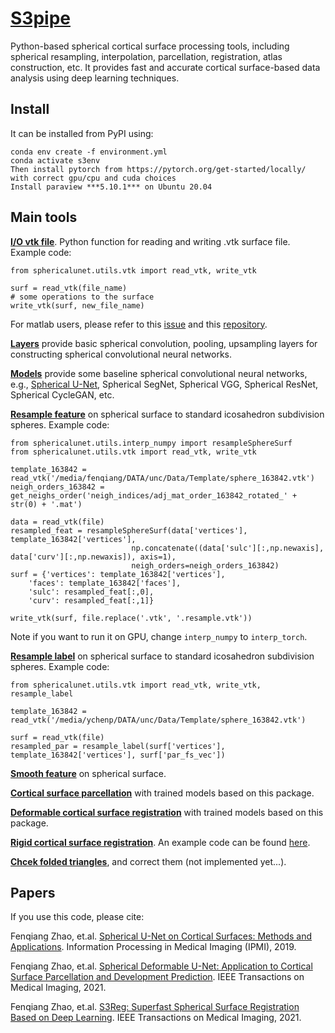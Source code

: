 # [S3pipe](https://pypi.org/project/sphericalunet/)
Python-based spherical cortical surface processing tools, including spherical resampling, interpolation, parcellation, registration, atlas construction, etc. It provides fast and accurate cortical surface-based data analysis using deep learning techniques.

## Install

It can be installed from PyPI using:

```
conda env create -f environment.yml
conda activate s3env 
Then install pytorch from https://pytorch.org/get-started/locally/ with correct gpu/cpu and cuda choices
Install paraview ***5.10.1*** on Ubuntu 20.04
```

## Main tools
[**I/O vtk file**](https://github.com/zhaofenqiang/SphericalUNetPackage/blob/main/sphericalunet/utils/vtk.py). Python function for reading and writing .vtk surface file. Example code:
```
from sphericalunet.utils.vtk import read_vtk, write_vtk

surf = read_vtk(file_name)
# some operations to the surface 
write_vtk(surf, new_file_name)
```
For matlab users, please refer to this [issue](https://github.com/zhaofenqiang/Spherical_U-Net/issues/3#issuecomment-763334969) and this [repository](https://github.com/Zhengwang-Wu/CorticalSurfaceMetric).

[**Layers**](https://github.com/zhaofenqiang/SphericalUNetPackage/blob/main/sphericalunet/layers.py) provide basic spherical convolution, pooling, upsampling layers for constructing spherical convolutional neural networks.

[**Models**](https://github.com/zhaofenqiang/SphericalUNetPackage/blob/main/sphericalunet/model.py) provide some baseline spherical convolutional neural networks, e.g., [Spherical U-Net](https://github.com/zhaofenqiang/SphericalUNetPackage/blob/6d6c50fc6d20a0d7a2c09669ff1e9e7c78f82007/sphericalunet/model.py#L92), Spherical SegNet, Spherical VGG, Spherical ResNet, Spherical CycleGAN, etc.

[**Resample feature**](https://github.com/zhaofenqiang/SphericalUNetPackage/blob/d838ced91b6878d78e81a3350db01fcbb2591286/sphericalunet/utils/interp_numpy.py#L211) on spherical surface to standard icosahedron subdivision spheres. Example code:
```
from sphericalunet.utils.interp_numpy import resampleSphereSurf
from sphericalunet.utils.vtk import read_vtk, write_vtk

template_163842 = read_vtk('/media/fenqiang/DATA/unc/Data/Template/sphere_163842.vtk')
neigh_orders_163842 = get_neighs_order('neigh_indices/adj_mat_order_163842_rotated_' + str(0) + '.mat')

data = read_vtk(file)
resampled_feat = resampleSphereSurf(data['vertices'], template_163842['vertices'], 
                           np.concatenate((data['sulc'][:,np.newaxis], data['curv'][:,np.newaxis]), axis=1),
                           neigh_orders=neigh_orders_163842)
surf = {'vertices': template_163842['vertices'], 
    'faces': template_163842['faces'],
    'sulc': resampled_feat[:,0],
    'curv': resampled_feat[:,1]}
    
write_vtk(surf, file.replace('.vtk', '.resample.vtk'))
```
Note if you want to run it on GPU, change `interp_numpy` to `interp_torch`.

[**Resample label**](https://github.com/zhaofenqiang/SphericalUNetPackage/blob/d838ced91b6878d78e81a3350db01fcbb2591286/sphericalunet/utils/interp_numpy.py#L211) on spherical surface to standard icosahedron subdivision spheres. Example code:
```
from sphericalunet.utils.vtk import read_vtk, write_vtk, resample_label

template_163842 = read_vtk('/media/ychenp/DATA/unc/Data/Template/sphere_163842.vtk')

surf = read_vtk(file)
resampled_par = resample_label(surf['vertices'], template_163842['vertices'], surf['par_fs_vec'])
```

[**Smooth feature**](https://github.com/zhaofenqiang/SphericalUNetPackage/blob/d838ced91b6878d78e81a3350db01fcbb2591286/sphericalunet/utils/vtk.py#L131) on spherical surface.

[**Cortical surface parcellation**](https://github.com/zhaofenqiang/Spherical_U-Net) with trained models based on this package.

[**Deformable cortical surface registration**](https://github.com/zhaofenqiang/spherical-registration) with trained models based on this package.

[**Rigid cortical surface registration**](https://github.com/zhaofenqiang/SphericalUNetPackage/blob/main/sphericalunet/utils/initial_rigid_align.py). An example code can be found [here](https://github.com/zhaofenqiang/SphericalUNetPackage/blob/main/example/initialRigidAlignUsingSearch_longleaf.py).

[**Chcek folded triangles**](https://github.com/zhaofenqiang/SphericalUNetPackage/blob/6d6c50fc6d20a0d7a2c09669ff1e9e7c78f82007/sphericalunet/utils/utils.py#L294), and correct them (not implemented yet...).



## Papers

If you use this code, please cite:

Fenqiang Zhao, et.al. [Spherical U-Net on Cortical Surfaces: Methods and Applications](https://link.springer.com/chapter/10.1007/978-3-030-20351-1_67). Information Processing in Medical Imaging (IPMI), 2019.

Fenqiang Zhao, et.al. [Spherical Deformable U-Net: Application to Cortical Surface Parcellation and Development Prediction](https://ieeexplore.ieee.org/document/9316936). IEEE Transactions on Medical Imaging, 2021.

Fenqiang Zhao, et.al. [S3Reg: Superfast Spherical Surface Registration Based on Deep Learning](https://ieeexplore.ieee.org/document/9389746). IEEE Transactions on Medical Imaging, 2021.

